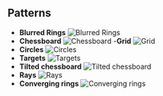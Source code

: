 ## Patterns
- **Blurred Rings**
![Blurred Rings](output/blurredRings.bmp)
- **Chessboard**
![Chessboard](output/chessboard.bmp)
-**Grid**
![Grid](output/grid.bmp)
- **Circles**
![Circles](output/circles.bmp)
- **Targets**
![Targets](output/targets.bmp)
- **Tilted chessboard**
![Tilted chessboard](output/tiltedChessboard.bmp)
- **Rays**
![Rays](output/rays.bmp)
- **Converging rings**
![Converging rings](output/convergingRings.bmp)

